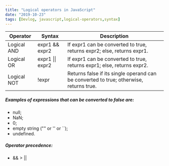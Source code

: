```yaml
---
title: "Logical operators in JavaScript"
date: "2019-10-23"
tags: [Devlog, javascript,logical-operators,syntax]
---
```

<table>
  <thead>
    <tr>
      <th>Operator</th>
      <th>Syntax</th>
      <th>Description</th>
    </tr>
  </thead>
  <tbody>
    <tr>
      <td>Logical AND</td>
      <td>expr1 && expr2</td>
      <td>If expr1 can be converted to true, returns expr2; else, returns expr1.</td>
    </tr>
    <tr>
      <td>Logical OR</td>
      <td>expr1 || expr2</td>
      <td>If expr1 can be converted to true, returns expr1; else, returns expr2.</td>
    </tr>
    <tr>
      <td>Logical NOT</td>
      <td>!expr</td>
      <td>Returns false if its single operand can be converted to true; otherwise, returns true.</td>
    </tr>
  </tbody>
</table>

##### Examples of expressions that can be converted to false are:
* null;
* NaN;
* 0;
* empty string ("" or '' or \`\`);
* undefined.

##### Operator precedence:
* && > ||